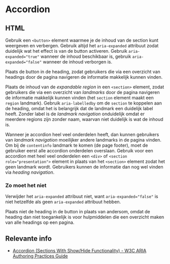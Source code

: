 <!-- @license CC0-1.0 -->

# Accordion

## HTML

Gebruik een `<button>` element waarmee je de inhoud van de section kunt weergeven en verbergen. Gebruik altijd het `aria-expanded` attribuut zodat duidelijk wat het effect is van de button activeren. Gebruik `aria-expanded="true"` wanneer de inhoud beschikbaar is, gebruik `aria-expanded="false"` wanneer de inhoud verborgen is.

Plaats de button in de heading, zodat gebruikers die via een overzicht van headings door de pagina navigeren de informatie makkelijk kunnen vinden.

Plaats de inhoud van de _expandable region_ in een `<section>` element, zodat gebruikers die via een overzicht van _landmarks_ door de pagina navigeren de informatie makkelijk kunnen vinden (het `section` element maakt een `region` landmark). Gebruik `aria-labelledby` om de `section` te koppelen aan de heading, omdat het is belangrijk dat de landmark een duidelijk label heeft. Zonder label is de _landmark navigation_ onduidelijk omdat er meerdere regions zijn zonder naam, waarvan niet duidelijk is wat de inhoud is.

Wanneer je accordion heel veel onderdelen heeft, dan kunnen gebruikers van _landmark navigation_ moeilijker andere landmarks in de pagina vinden. Om bij de `contentinfo` landmark te komen (de page footer), moet de gebruiker eerst alle accordion onderdelen overslaan. Gebruik voor een accordion met heel veel onderdelen een `<div>` of `<section role="presentation">` element in plaats van het `<section>` element zodat het geen landmark wordt. Gebruikers kunnen de informatie dan nog wel vinden via _heading navigation_.

### Zo moet het niet

Verwijder het `aria-expanded` attribuut niet, want `aria-expanded="false"` is niet hetzelfde als geen `aria-expanded` attribuut hebben.

Plaats niet de heading in de button in plaats van andersom, omdat de heading dan niet toegankelijk is voor hulpmiddelen die een overzicht maken van alle headings op een pagina.

## Relevante info

- [Accordion (Sections With Show/Hide Functionality) - W3C ARIA Authoring Practices Guide](https://www.w3.org/WAI/ARIA/apg/patterns/accordion/)

